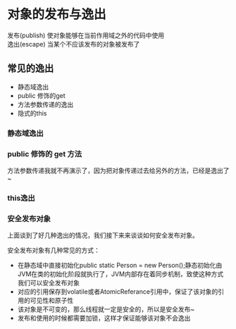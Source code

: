 # 对象的发布与逸出
发布(publish) 使对象能够在当前作用域之外的代码中使用   
逸出(escape) 当某个不应该发布的对象被发布了   

## 常见的逸出
- 静态域逸出
- public 修饰的get
- 方法参数传递的逸出
- 隐式的this

### 静态域逸出
[]()

### public 修饰的 get 方法
[]()

方法参数传递我就不再演示了，因为把对象传递过去给另外的方法，已经是逸出了~

### this逸出
[]()

### 安全发布对象
上面谈到了好几种逸出的情况，我们接下来来谈谈如何安全发布对象。

安全发布对象有几种常见的方式：   

- 在静态域中直接初始化public static Person = new Person();静态初始化由JVM在类的初始化阶段就执行了，JVM内部存在着同步机制，致使这种方式我们可以安全发布对象  
-  对应的引用保存到volatile或者AtomicReferance引用中，保证了该对象的引用的可见性和原子性
-  该对象是不可变的，那么线程就一定是安全的，所以是安全发布~
-  发布和使用的时候都需要加锁，这样才保证能够该对象不会逸出

